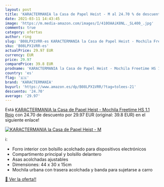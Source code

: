 ```yaml
---
layout: post
title: 'KARACTERMANIA la Casa de Papel Heist - M al 24.70 % de descuento'
date: 2021-03-11 14:43:45
image: 'https://m.media-amazon.com/images/I/410OAAiK8NL._SL400_.jpg'
comments: true
category: ofertas
author: ring
slug: 'B08LPX1VRR-es KARACTERMANIA la Casa de Papel Heist - Mochila Freetime HS...'
sku: 'B08LPX1VRR-es'
actualPrice: 29.97 EUR
currency: EUR
price: 29.97
comparePrice: 39.8 EUR
prodname: 'KARACTERMANIA la Casa de Papel Heist - Mochila Freetime HS 1.1  Rojo'
country: 'es'
flag: '🇪🇸'
brand: 'KARACTERMANIA'
buyurl: 'https://www.amazon.es/dp/B08LPX1VRR/?tag=tolees-21'
descuento: '24.70'
average: '29.97'
---
```


Está [KARACTERMANIA la Casa de Papel Heist - Mochila Freetime HS 1.1  Rojo](https://www.amazon.es/dp/B08LPX1VRR/?tag=tolees-21) con 24.70 de descuento por 29.97 EUR (original: 39.8 EUR) en el siguiente enlace!

[![KARACTERMANIA la Casa de Papel Heist - M](https://m.media-amazon.com/images/I/410OAAiK8NL._SL400_.jpg)](https://www.amazon.es/dp/B08LPX1VRR/?tag=tolees-21)

ℹ️:

- Forro interior con bolsillo acolchado para dispositivos electrónicos
- Compartimento principal y bolsillo delantero
- Asas acolchadas ajustables
- Dimensiones: 44 x 30 x 15cm
- Mochila urbana con trasera acolchada y banda para sujetarse a carro

[🛒 Ver la oferta!!](https://www.amazon.es/dp/B08LPX1VRR/?tag=tolees-21)
